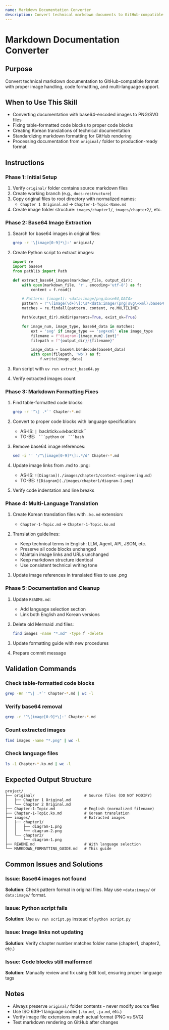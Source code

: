 ```yaml
---
name: Markdown Documentation Converter
description: Convert technical markdown documents to GitHub-compatible format with base64 image extraction, code block formatting, and multi-language translation support. Use this when converting documentation with embedded base64 images, fixing code block formatting issues, or creating translated versions.
---
```


# Markdown Documentation Converter

## Purpose
Convert technical markdown documentation to GitHub-compatible format with proper image handling, code formatting, and multi-language support.

## When to Use This Skill
- Converting documentation with base64-encoded images to PNG/SVG files
- Fixing table-formatted code blocks to proper code blocks
- Creating Korean translations of technical documentation
- Standardizing markdown formatting for GitHub rendering
- Processing documentation from `original/` folder to production-ready format

## Instructions

### Phase 1: Initial Setup
1. Verify `original/` folder contains source markdown files
2. Create working branch (e.g., `docs-restructure`)
3. Copy original files to root directory with normalized names:
   - `Chapter 1 Original.md` → `Chapter-1-Topic-Name.md`
4. Create image folder structure: `images/chapter1/`, `images/chapter2/`, etc.

### Phase 2: Base64 Image Extraction
1. Search for base64 images in original files:
   ```bash
   grep -r '\[image[0-9]*\]:' original/
   ```

2. Create Python script to extract images:
   ```python
   import re
   import base64
   from pathlib import Path

   def extract_base64_images(markdown_file, output_dir):
       with open(markdown_file, 'r', encoding='utf-8') as f:
           content = f.read()

       # Pattern: [image1]: <data:image/png;base64,DATA>
       pattern = r'\[image(\d+)\]:\s*<data:image/(png|svg\+xml);base64,([^>]+)>'
       matches = re.findall(pattern, content, re.MULTILINE)

       Path(output_dir).mkdir(parents=True, exist_ok=True)

       for image_num, image_type, base64_data in matches:
           ext = 'svg' if image_type == 'svg+xml' else image_type
           filename = f"diagram-{image_num}.{ext}"
           filepath = f"{output_dir}/{filename}"

           image_data = base64.b64decode(base64_data)
           with open(filepath, 'wb') as f:
               f.write(image_data)
   ```

3. Run script with `uv run extract_base64.py`
4. Verify extracted images count

### Phase 3: Markdown Formatting Fixes
1. Find table-formatted code blocks:
   ```bash
   grep -r '^\| .*`' Chapter-*.md
   ```

2. Convert to proper code blocks with language specification:
   - AS-IS: `| `backtick`code`backtick``
   - TO-BE: ` ```python` or ` ```bash`

3. Remove base64 image references:
   ```bash
   sed -i '' '/^\[image[0-9]*\]:.*/d' Chapter-*.md
   ```

4. Update image links from .md to .png:
   - AS-IS: `![Diagram](./images/chapter1/context-engineering.md)`
   - TO-BE: `![Diagram](./images/chapter1/diagram-1.png)`

5. Verify code indentation and line breaks

### Phase 4: Multi-Language Translation
1. Create Korean translation files with `.ko.md` extension:
   - `Chapter-1-Topic.md` → `Chapter-1-Topic.ko.md`

2. Translation guidelines:
   - Keep technical terms in English: LLM, Agent, API, JSON, etc.
   - Preserve all code blocks unchanged
   - Maintain image links and URLs unchanged
   - Keep markdown structure identical
   - Use consistent technical writing tone

3. Update image references in translated files to use .png

### Phase 5: Documentation and Cleanup
1. Update `README.md`:
   - Add language selection section
   - Link both English and Korean versions

2. Delete old Mermaid .md files:
   ```bash
   find images -name "*.md" -type f -delete
   ```

3. Update formatting guide with new procedures
4. Prepare commit message

## Validation Commands

### Check table-formatted code blocks
```bash
grep -Hn '^\| .*`' Chapter-*.md | wc -l
```

### Verify base64 removal
```bash
grep -r '^\[image[0-9]*\]:' Chapter-*.md
```

### Count extracted images
```bash
find images -name "*.png" | wc -l
```

### Check language files
```bash
ls -1 Chapter-*.ko.md | wc -l
```

## Expected Output Structure
```
project/
├── original/                      # Source files (DO NOT MODIFY)
│   ├── Chapter 1 Original.md
│   └── Chapter 2 Original.md
├── Chapter-1-Topic.md             # English (normalized filename)
├── Chapter-1-Topic.ko.md          # Korean translation
├── images/                        # Extracted images
│   ├── chapter1/
│   │   ├── diagram-1.png
│   │   └── diagram-2.png
│   └── chapter2/
│       └── diagram-1.png
├── README.md                      # With language selection
└── MARKDOWN_FORMATTING_GUIDE.md   # This guide
```

## Common Issues and Solutions

### Issue: Base64 images not found
**Solution**: Check pattern format in original files. May use `<data:image/` or `data:image/` format.

### Issue: Python script fails
**Solution**: Use `uv run script.py` instead of `python script.py`

### Issue: Image links not updating
**Solution**: Verify chapter number matches folder name (chapter1, chapter2, etc.)

### Issue: Code blocks still malformed
**Solution**: Manually review and fix using Edit tool, ensuring proper language tags

## Notes
- Always preserve `original/` folder contents - never modify source files
- Use ISO 639-1 language codes (`.ko.md`, `.ja.md`, etc.)
- Verify image file extensions match actual format (PNG vs SVG)
- Test markdown rendering on GitHub after changes
